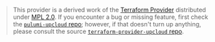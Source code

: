 > This provider is a derived work of the [Terraform Provider](https://github.com/UpCloudLtd/terraform-provider-upcloud)
> distributed under [MPL 2.0](https://www.mozilla.org/en-US/MPL/2.0/). If you encounter a bug or missing feature,
> first check the [`pulumi-upcloud` repo](https://github.com/UpCloudLtd/pulumi-upcloud/issues); however, if that doesn't turn up anything,
> please consult the source [`terraform-provider-upcloud` repo](https://github.com/UpCloudLtd/terraform-provider-upcloud/issues).